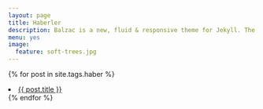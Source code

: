 ```yaml
---
layout: page
title: Haberler
description: Balzac is a new, fluid & responsive theme for Jekyll. The
menu: yes
image:
  feature: soft-trees.jpg
---
```


{% for post in site.tags.haber %}
 <li><a href="{{ post.url }}">{{ post.title }}</a></li>
{% endfor %}
